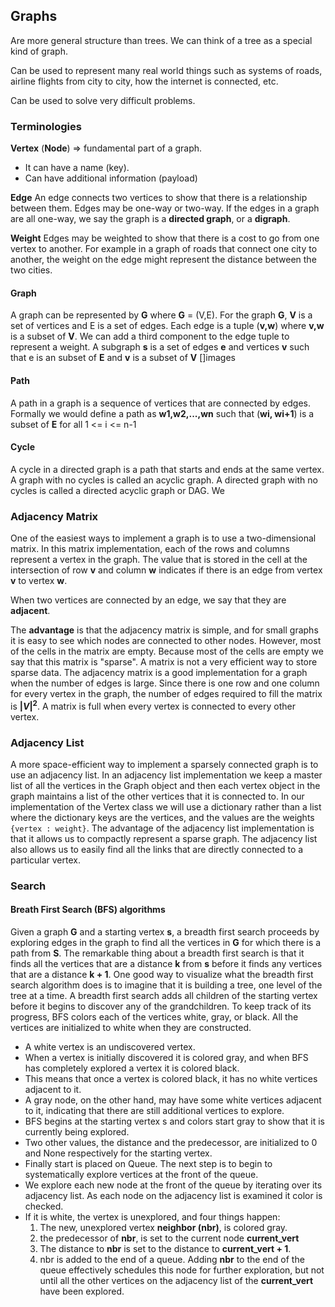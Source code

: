 ## Graphs

Are more general structure than trees. We can think of a tree as a special kind of graph.

Can be used to represent many real world things such as systems of roads, airline flights from city to city, how the internet is connected, etc.

Can be used to solve very difficult problems.

### Terminologies

**Vertex** (**Node**) => fundamental part of a graph.

- It can have a name (key).
- Can have additional information (payload)

**Edge**
An edge connects two vertices to show that there is a relationship between them.
Edges may be one-way or two-way. If the edges in a graph are all one-way, we say the graph is a **directed graph**, or a **digraph**.

**Weight**
Edges may be weighted to show that there is a cost to go from one vertex to another. For example in a graph of roads that connect one city to another, the weight on the edge might represent the distance between the two cities.

#### Graph

A graph can be represented by **G** where **G** = (V,E). For the graph **G**, **V** is a set of vertices and E is a set of edges. Each edge is a tuple (**v,w**) where **v,w** is a subset of **V**. We can add a third component to the edge tuple to represent a weight.
A subgraph **s** is a set of edges **e** and vertices **v** such that e is an subset of **E** and **v** is a subset of **V**
[]images

#### Path

A path in a graph is a sequence of vertices that are connected by edges. Formally we would define a path as **w1,w2,...,wn** such that (**wi, wi+1**) is a subset of **E** for all 1 <= i <= n-1

#### Cycle

A cycle in a directed graph is a path that starts and ends at the same vertex. A graph with no cycles is called an acyclic graph. A directed graph with no cycles is called a directed acyclic graph or DAG. We

### Adjacency Matrix

One of the easiest ways to implement a graph is to use a two-dimensional matrix.
In this matrix implementation, each of the rows and columns represent a vertex in the graph.
The value that is stored in the cell at the intersection of row **v** and column **w** indicates if there is an edge from vertex **v** to vertex **w**.

When two vertices are connected by an edge, we say that they are **adjacent**.

The **advantage** is that the adjacency matrix is simple, and for small graphs it is easy to see which nodes are connected to other nodes.
However, most of the cells in the matrix are empty. Because most of the cells are empty we say that this matrix is "sparse". A matrix is not a very efficient way to store sparse data.
The adjacency matrix is a good implementation for a graph when the number of edges is large.
Since there is one row and one column for every vertex in the graph, the number of edges required to fill the matrix is **$|V|^2$**.
A matrix is full when every vertex is connected to every other vertex.

### Adjacency List

A more space-efficient way to implement a sparsely connected graph is to use an adjacency list.
In an adjacency list implementation we keep a master list of all the vertices in the Graph object and then each vertex object in the graph maintains a list of the other vertices that it is connected to.
In our implementation of the Vertex class we will use a dictionary rather than a list where the dictionary keys are the vertices, and the values are the weights `{vertex : weight}`.
The advantage of the adjacency list implementation is that it allows us to compactly represent a sparse graph.
The adjacency list also allows us to easily find all the links that are directly connected to a particular vertex.

### Search

#### Breath First Search (BFS) algorithms

Given a graph **G** and a starting vertex **s**, a breadth first search proceeds by exploring edges in the graph to find all the vertices in **G** for which there is a path from **S**.
The remarkable thing about a breadth first search is that it finds all the vertices that are a distance **k** from **s** before it finds any vertices that are a distance **k + 1**.
One good way to visualize what the breadth first search algorithm does is to imagine that it is building a tree, one level of the tree at a time. A breadth first search adds all children of the starting vertex before it begins to discover any of the grandchildren.
To keep track of its progress, BFS colors each of the vertices white, gray, or black.
All the vertices are initialized to white when they are constructed.

- A white vertex is an undiscovered vertex.
- When a vertex is initially discovered it is colored gray, and when BFS has completely explored a vertex it is colored black.
- This means that once a vertex is colored black, it has no white vertices adjacent to it.
- A gray node, on the other hand, may have some white vertices adjacent to it, indicating that there are still additional vertices to explore.
- BFS begins at the starting vertex s and colors start gray to show that it is currently being explored.
- Two other values, the distance and the predecessor, are initialized to 0 and None respectively for the starting vertex.
- Finally start is placed on Queue. The next step is to begin to systematically explore vertices at the front of the queue.
- We explore each new node at the front of the queue by iterating over its adjacency list. As each node on the adjacency list is examined it color is checked.
- If it is white, the vertex is unexplored, and four things happen:
  1. The new, unexplored vertex **neighbor (nbr)**, is colored gray.
  2. the predecessor of **nbr**, is set to the current node **current_vert**
  3. The distance to **nbr** is set to the distance to **current_vert + 1**.
  4. nbr is added to the end of a queue. Adding **nbr** to the end of the queue effectively schedules this node for further exploration, but not until all the other vertices on the adjacency list of the **current_vert** have been explored.
